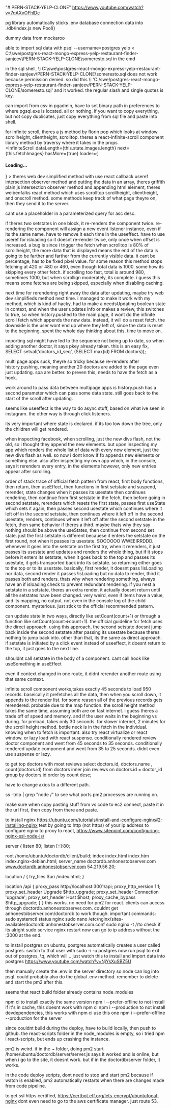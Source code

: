 "# PERN-STACK-YELP-CLONE"
https://www.youtube.com/watch?v=7qAXvOFhlDc

pg library automatically sticks .env database connection data into ./db/index.js new Pool()

dummy data from mockaroo

able to import sql data with psql --username=postgres yelp < C:\swe\postgres-react-mongo-express-yelp-restaurant-finder-sanjeev\PERN-STACK-YELP-CLONE\someresto.sql in the cmd

in the sql shell, \i C:\swe\postgres-react-mongo-express-yelp-restaurant-finder-sanjeev\PERN-STACK-YELP-CLONE\someresto.sql does not work because permission denied.
so did this \i 'C:/swe/postgres-react-mongo-express-yelp-restaurant-finder-sanjeev/PERN-STACK-YELP-CLONE/someresto.sql' and it worked. the regular slash and single quotes is key.

can import from csv in pgadmin, have to set binary path in preferences to where pgsql.exe is located. all or nothing.
if you want to copy everything, but not copy duplicates, just copy everything from sql file and paste into shell.

for infinite scroll, theres a js method by florin pop which looks at window scrollheight, clientheight, scrolltop. theres a react-infinite-scroll component library method by traversy where it takes in the props  
 <InfiniteScroll
dataLength={this.state.images.length}
next={this.fetchImages}
hasMore={true}
loader={<h4>Loading...</h4>} >
theres web dev simplified method with use react callback useref intersection observer method and putting the data in an array, theres griffith plain js intersection observer method and appending html element, theres weibenfalks react method which uses scrolltop scrollheight, clientheight, and onscroll method.
some methods keep track of what page theyre on, then they send it to the server.

cant use a placeholder in a parameterized query for asc desc.

if theres two setstates in one block, it re-renders the component twice.
re-rendering the component will assign a new event listener instance, even if its the same name. have to remove it each time in the useeffect.
have to use useref for isloading so it doesnt re-render twice, only once when offset is increased. a bug is since i trigger the fetch when scrolltop is 80% of scrollheight, the more data that is displayed means the end of the data is going to be farther and farther from the currently visible data. it cant be percentage, has to be fixed pixel value. for some reason this method stops fetching at 420 or 480 or 460, even though total data is 1000. some how its skipping every other fetch.
if scrolling too fast, total is around 980, sometimes 1000, but when scrollign moderately, its complete. i guess this means some fetches are being skipped, especially when disabling caching.

next time for rerendering right away the data after updating, maybe try web dev simplifieds method next time. i managed to make it work with my method, which is kind of hacky, had to make a needsUpdating boolean state in context, and when the user updates info or makes a review, this switches to true, so when history.pushed to the main page, it wont do the infinite scroll fetch which appends the new data. instead, it will do a reset fetch. the downside is the user wont end up where they left of, since the data is reset to the beginning. spent the whole day thinking about this. time to move on.

importing sql might have led to the sequence not being up to date, so when adding another doctor, it says pkey already taken. this is an easy fix, SELECT setval('doctors_id_seq', (SELECT max(id) FROM doctors));

multi page apps suck, theyre so tricky because re-renders after history.pushing, meaning another 20 doctors are added to the page even just updating. spa are better. to preven this, needs to have the fetch as a hook.

work around to pass data between multipage apps is history.push has a second parameter which can pass some data state.
still goes back to the start of the scroll after updating.

seems like useeffect is the way to do async stuff, based on what ive seen in instagram. the other way is through click listeners.

its very important where state is declared. if its too low down the tree, only the children will get rendered.

when inspecting facebook, when scrolling, just the new divs flash, not the old, so i thought they append the new elements. but upon inspecting my app which renders the whole list of data with every new element, just the new divs flash as well. so now i dont know if fb appends new elements or something else. also after inspecting my own app which, in the console, says it rerenders every entry, in the elements however, only new entries appear after scrolling.

order of stack trace of official fetch pattern from react, first body functions, then return, then useEffect, then functions in first setstate and suspend, rerender, state changes when it passes its usestate then continues rendering, then continue from first setstate in the fetch, then before going in second setstate, rerenders which resets the first state, passes first useState which sets it again, then passes second usestate which continues where it left off in the second setstate, then continues where it left off in the second usestate, renders, continues where it left off after the second setstate in the fetch, then same behavior if theres a third. maybe thats why they say nothing should be above the useStates, then continue from second set state. just the first setstate is different becauese it enters the setstate on the first round, not when it passes its usestate. SOOOOOO WWEEIRRDDD. whenever it goes into the setstate on the first try, when it rerenders, it just passes its usestate and updates and renders the whole thing, but if it stops before it enters its setstate, when it goes back to the top and passes its usestate, it gets transported back into its setstate. so returning either goes to the top or to its usestate. basically, first render, it doesnt pass !isLoading nor data, second render it passes !isLoading but no data to render, third it passes both and renders. thats why when rendering something, always have an if isloading check to prevent redundant rendering. if you nest a setstate in a setstate, theres an extra render. it actually doesnt return until all the setstates have been changed. very weird, even if items have a value, and its mapping, no output. not even in the console log of the child component. mysterious. just stick to the official recommended pattern.

can update state in two ways, directly like setCount(count+1) or through a function like setCount(count=>count+1). the official guideline for fetch uses the direct approach. using this approach, the second setstate doesnt jump back inside the second setstate after passing its usestate because theres nothing to jump back into. other than that, its the same as direct approach. if setstate is initiated by a click event instead of useeffect, it doesnt return to the top, it just goes to the next line.

shouldnt call setstate in the body of a component. cant call hook like useSomething in useEffect

even if context changed in one route, it didnt rerender another route using that same context.

infinite scroll component works,takes exactly 45 seconds to load 950 records. baseically it prefetches all the data, then when you scroll down, it appends to the render list. for some reason all of the previous records gets rerendered. probable due to the map function. the scroll height method takes the same time, assuming both are on fast internet. i guess theres a trade off of speed and memory. and if the user waits in the beginning vs during. for preload, takes only 30 seconds. for slower internet, 2 minutes for the scroll height method. bottle neck is in the fetch in the individual. knowing when to fetch is important. also try react virtualize or react window. or lazy load with react suspense. conditionally rendered review doctor component and went from 45 seconds to 35 seconds. conditionally rendered update component and went from 35 to 25 seconds.
didnt even use suspense or lazy.

to get top doctors with most reviews
select 
    doctors.id, 
    doctors.name , 
    count(doctors.id) 
from 
    doctors 
inner join 
    reviews 
    on doctors.id = doctor_id 
group by 
    doctors.id 
order by
    count 
desc;

have to change axios to a different path.

ss -tnlp | grep "node /" to see what ports pm2 processes are running on.

make sure when copy pasting stuff from vs code to ec2 connect, paste it in the url first, then copy from there and paste.

to install nginx https://ubuntu.com/tutorials/install-and-configure-nginx#2-installing-nginx
test by going to http (not https) of your ip address
to configure nginx to proxy to react, https://www.sitepoint.com/configuring-nginx-ssl-node-js/

server {
listen 80;
listen [::]:80;

root /home/ubuntu/doctordb/client/build;
index index.html index.htm index.nginx-debian.html;
server_name doctordb.anhonestobserver.com www.doctordb.anhonestobserver.com 54.219.56.20;

location / {
try_files $uri /index.html;
}

location /api { 
proxy_pass http://localhost:3001/api;
proxy_http_version 1.1;
proxy_set_header Upgrade $http_upgrade;
proxy_set_header Connection 'upgrade';
proxy_set_header Host $host;
proxy_cache_bypass $http_upgrade;
}
}
this works. no need for pm2 for react. clients can access through doctordb.anhonestobserver.com. couldnt get anhonestobserver.com/doctordb to work though.
important commands:
sudo systemctl status nginx
sudo nano /etc/nginx/sites-available/doctordb.anhonestobserver.com.conf
sudo nginx -t  //to check if its alright
sudo service nginx restart
now can go to ip address without the :3000 at the end.

to install postgres on ubuntu, postgres automatically creates a user called postgres.
switch to that user with sudo -i -u postgres
now run psql
to exit out of postgres, \q, which will .. just watch this to install and import data into postgres
 https://www.youtube.com/watch?v=NjYsXuSBZ5U

then manually create the .env in the server directory so node can log into psql.
could probably also do the global .env method. remember to delete and start the pm2 after this.

seems that react build folder already contains node_modules

npm ci to install exactly the same version
npm i --prefer-offline to not install if it's in cache, this doesnt work with npm ci
npm i --production to not install devdependencies, this works with npm ci
use this one npm i --prefer-offline --production for the server

since couldnt build during the deploy, have to build locally, then push to github. the react-scripts folder in the node_modules is empty, so i tried npm i react-scripts, but ends up crashing the instance. 

pm2 is weird. if in the ~ folder, doing pm2 start /home/ubuntu/doctordb/server/server.js says it worked and is online, but when i go to the site, it doesnt work. but if in the doctordb/server folder, it works.

in the code deploy scripts, dont need to stop and start pm2 because if watch is enabled, pm2 automatically restarts when there are changes made from code pipeline.

to get ssl https certified, https://certbot.eff.org/lets-encrypt/ubuntufocal-nginx
dont even need to go to the aws certificate manager. just route 53.